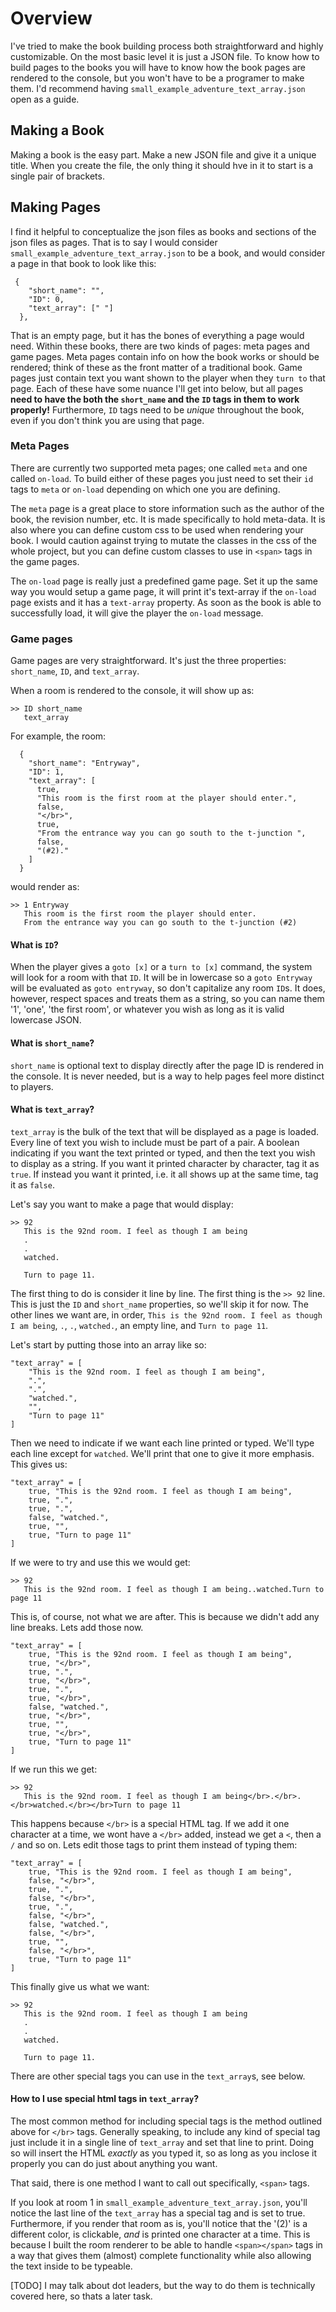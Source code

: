 # Overview

I've tried to make the book building process both straightforward and highly customizable. On the most basic level it is just a JSON file. To know how to build pages to the books you will have to know how the book pages are rendered to the console, but you won't have to be a programer to make them. I'd recommend having `small_example_adventure_text_array.json` open as a guide.

## Making a Book

Making a book is the easy part. Make a new JSON file and give it a unique title. When you create the file, the only thing it should hve in it to start is a single pair of brackets.

## Making Pages

I find it helpful to conceptualize the json files as books and sections of the json files as pages. That is to say I would consider `small_example_adventure_text_array.json` to be a book, and would consider a page in that book to look like this:

```
 {
    "short_name": "",
    "ID": 0,
    "text_array": [" "]
  },
```

That is an empty page, but it has the bones of everything a page would need. Within these books, there are two kinds of pages: meta pages and game pages. Meta pages contain info on how the book works or should be rendered; think of these as the front matter of a traditional book. Game pages just contain text you want shown to the player when they `turn to` that page. Each of these have some nuance I'll get into below, but all pages **need to have the both the `short_name` and the `ID` tags in them to work properly!** Furthermore, `ID` tags need to be _unique_ throughout the book, even if you don't think you are using that page.

### Meta Pages

There are currently two supported meta pages; one called `meta` and one called `on-load`. To build either of these pages you just need to set their `id` tags to `meta` or `on-load` depending on which one you are defining.

The `meta` page is a great place to store information such as the author of the book, the revision number, etc. It is made specifically to hold meta-data. It is also where you can define custom css to be used when rendering your book. I would caution against trying to mutate the classes in the css of the whole project, but you can define custom classes to use in `<span>` tags in the game pages.

The `on-load` page is really just a predefined game page. Set it up the same way you would setup a game page, it will print it's text-array if the `on-load` page exists and it has a `text-array` property. As soon as the book is able to successfully load, it will give the player the `on-load` message.

### Game pages

Game pages are very straightforward. It's just the three properties: `short_name`, `ID`, and `text_array`.

When a room is rendered to the console, it will show up as:

```
>> ID short_name
   text_array
```

For example, the room:

```
  {
    "short_name": "Entryway",
    "ID": 1,
    "text_array": [
      true,
      "This room is the first room at the player should enter.",
      false,
      "</br>",
      true,
      "From the entrance way you can go south to the t-junction ",
      false,
      "(#2)."
    ]
  }
```

would render as:

```
>> 1 Entryway
   This room is the first room the player should enter.
   From the entrance way you can go south to the t-junction (#2)
```

#### What is `ID`?

When the player gives a `goto [x]` or a `turn to [x]` command, the system will look for a room with that `ID`. It will be in lowercase so a `goto Entryway` will be evaluated as `goto entryway`, so don't capitalize any room `ID`s. It does, however, respect spaces and treats them as a string, so you can name them '1', 'one', 'the first room', or whatever you wish as long as it is valid lowercase JSON.

#### What is `short_name`?

`short_name` is optional text to display directly after the page ID is rendered in the console. It is never needed, but is a way to help pages feel more distinct to players.

#### What is `text_array`?

`text_array` is the bulk of the text that will be displayed as a page is loaded. Every line of text you wish to include must be part of a pair. A boolean indicating if you want the text printed or typed, and then the text you wish to display as a string. If you want it printed character by character, tag it as `true`. If instead you want it printed, i.e. it all shows up at the same time, tag it as `false`.

Let's say you want to make a page that would display:

```
>> 92
   This is the 92nd room. I feel as though I am being
   .
   .
   watched.

   Turn to page 11.
```

The first thing to do is consider it line by line. The first thing is the `>> 92` line. This is just the `ID` and `short_name` properties, so we'll skip it for now. The other lines we want are, in order, `This is the 92nd room. I feel as though I am being`, `.`, `.`, `watched.`, an empty line, and `Turn to page 11`.

Let's start by putting those into an array like so:

```
"text_array" = [
    "This is the 92nd room. I feel as though I am being",
    ".",
    ".",
    "watched.",
    "",
    "Turn to page 11"
]
```

Then we need to indicate if we want each line printed or typed. We'll type each line except for `watched`. We'll print that one to give it more emphasis. This gives us:

```
"text_array" = [
    true, "This is the 92nd room. I feel as though I am being",
    true, ".",
    true, ".",
    false, "watched.",
    true, "",
    true, "Turn to page 11"
]
```

If we were to try and use this we would get:

```
>> 92
   This is the 92nd room. I feel as though I am being..watched.Turn to page 11
```

This is, of course, not what we are after. This is because we didn't add any line breaks. Lets add those now.

```
"text_array" = [
    true, "This is the 92nd room. I feel as though I am being",
    true, "</br>",
    true, ".",
    true, "</br>",
    true, ".",
    true, "</br>",
    false, "watched.",
    true, "</br>",
    true, "",
    true, "</br>",
    true, "Turn to page 11"
]
```

If we run this we get:

```
>> 92
   This is the 92nd room. I feel as though I am being</br>.</br>.</br>watched.</br></br>Turn to page 11
```

This happens because `</br>` is a special HTML tag. If we add it one character at a time, we wont have a `</br>` added, instead we get a `<`, then a `/` and so on. Lets edit those tags to print them instead of typing them:

```
"text_array" = [
    true, "This is the 92nd room. I feel as though I am being",
    false, "</br>",
    true, ".",
    false, "</br>",
    true, ".",
    false, "</br>",
    false, "watched.",
    false, "</br>",
    true, "",
    false, "</br>",
    true, "Turn to page 11"
]
```

This finally give us what we want:

```
>> 92
   This is the 92nd room. I feel as though I am being
   .
   .
   watched.

   Turn to page 11.
```

There are other special tags you can use in the `text_array`s, see below.

#### How to I use special html tags in `text_array`?

The most common method for including special tags is the method outlined above for `</br>` tags. Generally speaking, to include any kind of special tag just include it in a single line of `text_array` and set that line to print. Doing so will insert the HTML *exactly* as you typed it, so as long as you inclose it properly you can do just about anything you want.

That said, there is one method I want to call out specifically, `<span>` tags. 

If you look at room 1 in `small_example_adventure_text_array.json`, you'll notice the last line of the `text_array` has a special tag and is set to true. Furthermore, if you render that room as is, you'll notice that the '(2)' is a different color, is clickable, *and* is printed one character at a time. This is because I built the room renderer to be able to handle `<span></span>` tags in a way that gives them (almost) complete functionality while also allowing the text inside to be typeable.

[TODO]
I may talk about dot leaders, but the way to do them is technically covered here, so thats a later task.
